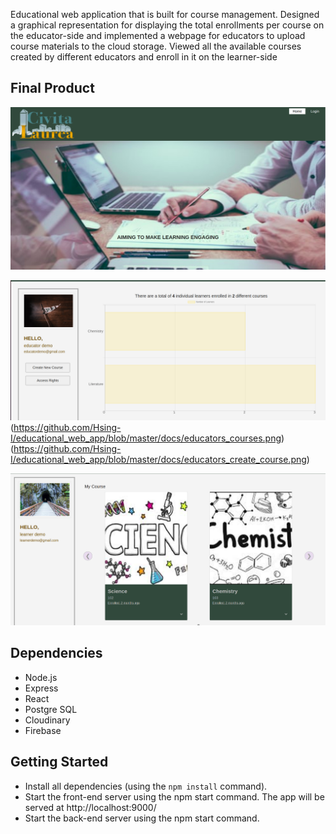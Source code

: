 Educational web application that is built for course management. Designed a graphical representation for displaying the total enrollments per course on the
educator-side and implemented a webpage for educators to upload course materials to the cloud storage. Viewed all the available courses created by different educators and enroll in it on the learner-side

## Final Product

!["screenshot of landing page"](https://github.com/Hsing-I/educational_web_app/blob/master/docs/landing_page.png)

!["screenshot of educators page"](https://github.com/Hsing-I/educational_web_app/blob/master/docs/educators_graph.png)(https://github.com/Hsing-I/educational_web_app/blob/master/docs/educators_courses.png)(https://github.com/Hsing-I/educational_web_app/blob/master/docs/educators_create_course.png)
                                  
!["screenshot of learners page"](https://github.com/Hsing-I/educational_web_app/blob/master/docs/learners_courses.png)

## Dependencies

- Node.js
- Express
- React
- Postgre SQL
- Cloudinary
- Firebase

## Getting Started

- Install all dependencies (using the `npm install` command).
- Start the front-end server using the npm start command. The app will be served at http://localhost:9000/
- Start the back-end server using the npm start command.